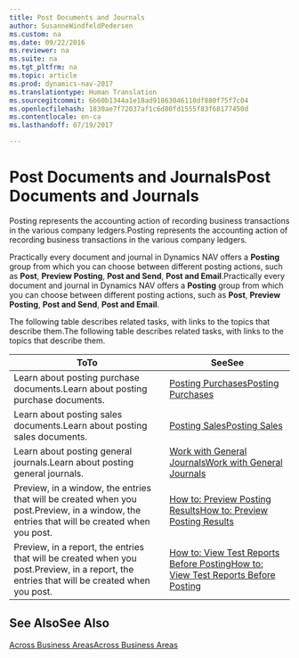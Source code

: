 ```yaml
---
title: Post Documents and Journals
author: SusanneWindfeldPedersen
ms.custom: na
ms.date: 09/22/2016
ms.reviewer: na
ms.suite: na
ms.tgt_pltfrm: na
ms.topic: article
ms.prod: dynamics-nav-2017
ms.translationtype: Human Translation
ms.sourcegitcommit: 6b60b1344a1e18ad91863046110df880f75f7c04
ms.openlocfilehash: 1830ae7f72037af1c6d80fd1555f83f68177450d
ms.contentlocale: en-ca
ms.lasthandoff: 07/19/2017

---
```

    
# <a name="post-documents-and-journals"></a><span data-ttu-id="b5407-102">Post Documents and Journals</span><span class="sxs-lookup"><span data-stu-id="b5407-102">Post Documents and Journals</span></span>
<span data-ttu-id="b5407-103">Posting represents the accounting action of recording business transactions in the various company ledgers.</span><span class="sxs-lookup"><span data-stu-id="b5407-103">Posting represents the accounting action of recording business transactions in the various company ledgers.</span></span>

<span data-ttu-id="b5407-104">Practically every document and journal in Dynamics NAV offers a **Posting** group from which you can choose between different posting actions, such as **Post**, **Preview Posting**, **Post and Send**, **Post and Email**.</span><span class="sxs-lookup"><span data-stu-id="b5407-104">Practically every document and journal in Dynamics NAV offers a **Posting** group from which you can choose between different posting actions, such as **Post**, **Preview Posting**, **Post and Send**, **Post and Email**.</span></span>

<span data-ttu-id="b5407-105">The following table describes related tasks, with links to the topics that describe them.</span><span class="sxs-lookup"><span data-stu-id="b5407-105">The following table describes related tasks, with links to the topics that describe them.</span></span>

|<span data-ttu-id="b5407-106">To</span><span class="sxs-lookup"><span data-stu-id="b5407-106">To</span></span>   |<span data-ttu-id="b5407-107">See</span><span class="sxs-lookup"><span data-stu-id="b5407-107">See</span></span>   |
|-----|------| 
|<span data-ttu-id="b5407-108">Learn about posting purchase documents.</span><span class="sxs-lookup"><span data-stu-id="b5407-108">Learn about posting purchase documents.</span></span>|[<span data-ttu-id="b5407-109">Posting Purchases</span><span class="sxs-lookup"><span data-stu-id="b5407-109">Posting Purchases</span></span>](ui-post-purchases.md)| 
|<span data-ttu-id="b5407-110">Learn about posting sales documents.</span><span class="sxs-lookup"><span data-stu-id="b5407-110">Learn about posting sales documents.</span></span>|[<span data-ttu-id="b5407-111">Posting Sales</span><span class="sxs-lookup"><span data-stu-id="b5407-111">Posting Sales</span></span>](ui-post-sales.md)|
|<span data-ttu-id="b5407-112">Learn about posting general journals.</span><span class="sxs-lookup"><span data-stu-id="b5407-112">Learn about posting general journals.</span></span>|[<span data-ttu-id="b5407-113">Work with General Journals</span><span class="sxs-lookup"><span data-stu-id="b5407-113">Work with General Journals</span></span>](ui-work-general-journals.md)|
|<span data-ttu-id="b5407-114">Preview, in a window, the entries that will be created when you post.</span><span class="sxs-lookup"><span data-stu-id="b5407-114">Preview, in a window, the entries that will be created when you post.</span></span>|[<span data-ttu-id="b5407-115">How to: Preview Posting Results</span><span class="sxs-lookup"><span data-stu-id="b5407-115">How to: Preview Posting Results</span></span>](ui-how-preview-post-results.md)|
|<span data-ttu-id="b5407-116">Preview, in a report, the entries that will be created when you post.</span><span class="sxs-lookup"><span data-stu-id="b5407-116">Preview, in a report, the entries that will be created when you post.</span></span>|[<span data-ttu-id="b5407-117">How to: View Test Reports Before Posting</span><span class="sxs-lookup"><span data-stu-id="b5407-117">How to: View Test Reports Before Posting</span></span>](ui-how-view-test-reports-posting.md)|

## <a name="see-also"></a><span data-ttu-id="b5407-118">See Also</span><span class="sxs-lookup"><span data-stu-id="b5407-118">See Also</span></span>
[<span data-ttu-id="b5407-119">Across Business Areas</span><span class="sxs-lookup"><span data-stu-id="b5407-119">Across Business Areas</span></span>](ui-across-business-areas.md)

